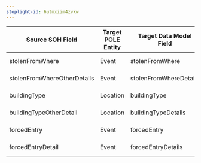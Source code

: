 ```yaml
---
stoplight-id: 6utmxiim4zvkw
---
```


Source SOH Field             |  Target POLE Entity  |  Target Data Model Field  |  Mapping Type
-----------------------------|----------------------|---------------------------|----------------
stolenFromWhere              |  Event               |  stolenFromWhere          |  Direct Mapping
stolenFromWhereOtherDetails  |  Event               |  stolenFromWhereDetails   |  Direct Mapping
buildingType                 |  Location            |  buildingType             |  Direct Mapping
buildingTypeOtherDetail      |  Location            |  buildingTypeDetails      |  Direct Mapping
forcedEntry                  |  Event               |  forcedEntry              |  Direct Mapping
forcedEntryDetail            |  Event               |  forcedEntryDetails       |  Direct Mapping